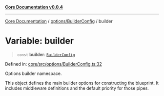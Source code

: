 [**Core Documentation v0.0.4**](../../../README.md)

***

[Core Documentation](../../../modules.md) / [options/BuilderConfig](../README.md) / builder

# Variable: builder

> `const` **builder**: [`BuilderConfig`](../interfaces/BuilderConfig.md)

Defined in: [core/src/options/BuilderConfig.ts:32](https://github.com/stonemjs/core/blob/e4675fc5d1a8e120fdb4d54e226a2496fdda3681/src/options/BuilderConfig.ts#L32)

Options builder namespace.

This object defines the main builder options for constructing the blueprint.
It includes middleware definitions and the default priority for those pipes.
